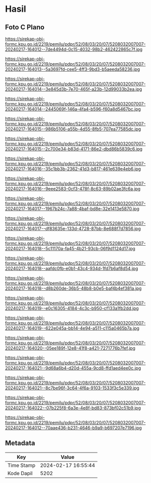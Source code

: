 # Hasil

## Foto C Plano

https://sirekap-obj-formc.kpu.go.id/2219/pemilu/pdpr/52/08/03/20/07/5208032007007-20240217-164012--7de4494d-0c15-4032-98b2-462422865c7f.jpg

https://sirekap-obj-formc.kpu.go.id/2219/pemilu/pdpr/52/08/03/20/07/5208032007007-20240217-164013--5a3697fd-cee5-4ff3-9bd3-b5aeeda58236.jpg

https://sirekap-obj-formc.kpu.go.id/2219/pemilu/pdpr/52/08/03/20/07/5208032007007-20240217-164014--3e845d3b-7e70-465f-a23b-12d99033b2ea.jpg

https://sirekap-obj-formc.kpu.go.id/2219/pemilu/pdpr/52/08/03/20/07/5208032007007-20240217-164014--2445069f-146a-4fa4-b596-f60a8d5467bc.jpg

https://sirekap-obj-formc.kpu.go.id/2219/pemilu/pdpr/52/08/03/20/07/5208032007007-20240217-164015--986b5106-a55b-4d55-8fb5-707ea77585dc.jpg

https://sirekap-obj-formc.kpu.go.id/2219/pemilu/pdpr/52/08/03/20/07/5208032007007-20240217-164015--2c700e34-b83d-4171-86e2-dbd86b5839c6.jpg

https://sirekap-obj-formc.kpu.go.id/2219/pemilu/pdpr/52/08/03/20/07/5208032007007-20240217-164016--35c1bb3b-2362-41d3-b817-461e639e4eb6.jpg

https://sirekap-obj-formc.kpu.go.id/2219/pemilu/pdpr/52/08/03/20/07/5208032007007-20240217-164016--9eee2583-0cf3-478f-8c63-89b02ae3fc6a.jpg

https://sirekap-obj-formc.kpu.go.id/2219/pemilu/pdpr/52/08/03/20/07/5208032007007-20240217-164017--1967b24c-7a88-4baf-bd8e-32e1413e5870.jpg

https://sirekap-obj-formc.kpu.go.id/2219/pemilu/pdpr/52/08/03/20/07/5208032007007-20240217-164017--df83635e-133d-4728-87bb-8e688f7d7856.jpg

https://sirekap-obj-formc.kpu.go.id/2219/pemilu/pdpr/52/08/03/20/07/5208032007007-20240217-164018--5c11170a-fa45-4b21-93cb-06f9d1124d17.jpg

https://sirekap-obj-formc.kpu.go.id/2219/pemilu/pdpr/52/08/03/20/07/5208032007007-20240217-164018--aafdc0fb-e0b1-43c4-934d-1fd7b6af8d54.jpg

https://sirekap-obj-formc.kpu.go.id/2219/pemilu/pdpr/52/08/03/20/07/5208032007007-20240217-164018--d8b260de-36b5-48b8-b0e5-baf4b4ef381a.jpg

https://sirekap-obj-formc.kpu.go.id/2219/pemilu/pdpr/52/08/03/20/07/5208032007007-20240217-164019--e0c16305-4184-4c3c-b950-cf133a1fb2dd.jpg

https://sirekap-obj-formc.kpu.go.id/2219/pemilu/pdpr/52/08/03/20/07/5208032007007-20240217-164019--622e045a-bb14-4e94-a511-c115a0465b7a.jpg

https://sirekap-obj-formc.kpu.go.id/2219/pemilu/pdpr/52/08/03/20/07/5208032007007-20240217-164020--05ee189f-12e8-41f8-a421-7271776b7fef.jpg

https://sirekap-obj-formc.kpu.go.id/2219/pemilu/pdpr/52/08/03/20/07/5208032007007-20240217-164021--9d68a6b4-d20d-455a-9cd8-ffd1aed4ee0c.jpg

https://sirekap-obj-formc.kpu.go.id/2219/pemilu/pdpr/52/08/03/20/07/5208032007007-20240217-164021--8c7be96f-3c64-4f6a-9103-1533f3c5e339.jpg

https://sirekap-obj-formc.kpu.go.id/2219/pemilu/pdpr/52/08/03/20/07/5208032007007-20240217-164022--07b225f8-6a3e-4e8f-bd83-873bf02c51b9.jpg

https://sirekap-obj-formc.kpu.go.id/2219/pemilu/pdpr/52/08/03/20/07/5208032007007-20240217-164012--70aae436-b231-4646-b9a9-b697207e7196.jpg


## Metadata

| Key        | Value               |
| ---------- | ------------------- |
| Time Stamp | 2024-02-17 16:55:44 |
| Kode Dapil | 5202                |



